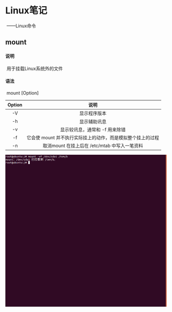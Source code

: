 # Linux笔记

​				——Linux命令

## mount

#### 说明

​		用于挂载Linux系统外的文件

#### 语法

​		mount [Option]

| Option |                            说明                             |
| :----: | :---------------------------------------------------------: |
|   -V   |                        显示程序版本                         |
|   -h   |                        显示辅助讯息                         |
|   -v   |               显示较讯息，通常和 -f 用来除错                |
|   -f   | 它会使 mount 并不执行实际挂上的动作，而是模拟整个挂上的过程 |
|   -n   |        取消mount 在挂上后在 /etc/mtab 中写入一笔资料        |

![chgrp](image/mount.png)